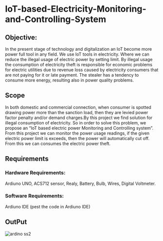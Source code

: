 # IoT-based-Electricity-Monitoring-and-Controlling-System
## Objective:
  In the present stage of technology and digitalization an IoT become more power full tool in any field. We use IoT tools in electricity. Where we can reduce the illegal usage of electric power by setting limit. By illegal usage the consumption of electricity theft is responsible for economic problems for electric utilities due to revenue loss caused by electricity consumers that are not paying for it or late payment. The stealer has a tendency to consume more energy, resulting also in power quality problems. 
## Scope
 In both domestic and commercial connection, when consumer is spotted drawing power more than the sanction load, then they are levied power factor penalty and/or demand charges.By this project we find solution for illegal consumption of electricity. So in order to solve this problem, we propose an “IoT based electric power Monitoring and Controlling system”. From this project we can monitor the power usage readings, if the given electric power limit is exceeds, then the power will automatically cut off. From this we can consumes the electric power theft.	

## Requirements 
### Hardware Requirements:
Ardiuno UNO, ACS712 sensor, Realy, Battery, Bulb, Wires, Digital Voltmeter.

### Software Requirements:
Ardiuno IDE (pest the code in Ardiuno IDE)

## OutPut
![ardino ss2](https://user-images.githubusercontent.com/104004284/192819428-72a9be45-136d-4bd4-95ea-ca26f1bb64f5.png)


